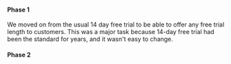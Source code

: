 #### Phase 1
We moved on from the usual 14 day free trial to be able to offer any free trial length to customers. This was a major task because 14-day free trial had been the standard for years, and it wasn't easy to change.

#### Phase 2
